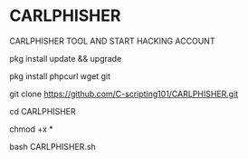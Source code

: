 # CARLPHISHER
CARLPHISHER TOOL AND START HACKING ACCOUNT

pkg install update && upgrade

pkg install phpcurl wget git

git clone https://github.com/C-scripting101/CARLPHISHER.git

cd CARLPHISHER

chmod +x *

bash CARLPHISHER.sh
